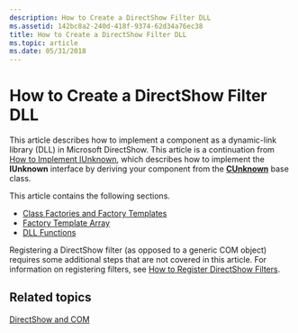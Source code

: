 ```yaml
---
description: How to Create a DirectShow Filter DLL
ms.assetid: 142bc8a2-240d-418f-9374-62d34a76ec38
title: How to Create a DirectShow Filter DLL
ms.topic: article
ms.date: 05/31/2018
---
```


# How to Create a DirectShow Filter DLL

This article describes how to implement a component as a dynamic-link library (DLL) in Microsoft DirectShow. This article is a continuation from [How to Implement IUnknown](how-to-implement-iunknown.md), which describes how to implement the **IUnknown** interface by deriving your component from the [**CUnknown**](cunknown.md) base class.

This article contains the following sections.

-   [Class Factories and Factory Templates](class-factories-and-factory-templates.md)
-   [Factory Template Array](factory-template-array.md)
-   [DLL Functions](dll-functions.md)

Registering a DirectShow filter (as opposed to a generic COM object) requires some additional steps that are not covered in this article. For information on registering filters, see [How to Register DirectShow Filters](how-to-register-directshow-filters.md).

## Related topics

<dl> <dt>

[DirectShow and COM](directshow-and-com.md)
</dt> </dl>

 

 



